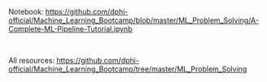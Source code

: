 <p>Notebook:&nbsp;<a href="https://github.com/dphi-official/Machine_Learning_Bootcamp/blob/master/ML_Problem_Solving/A-Complete-ML-Pipeline-Tutorial.ipynb" target="_blank">https://github.com/dphi-official/Machine_Learning_Bootcamp/blob/master/ML_Problem_Solving/A-Complete-ML-Pipeline-Tutorial.ipynb</a></p>

<p>&nbsp;</p>

<p>All resources:&nbsp;<a href="https://github.com/dphi-official/Machine_Learning_Bootcamp/tree/master/ML_Problem_Solving" target="_blank">https://github.com/dphi-official/Machine_Learning_Bootcamp/tree/master/ML_Problem_Solving</a></p>